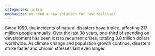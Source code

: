 ```yaml
---
categories: intro
emphasize: We need a new solution for new realities
---
```

Since 1990, the incidents of natural disasters have tripled, affecting 217 million people annually. Over the last 30 years, one-third of spending on development has been lost to recurrent crises, totaling 3.8 trillion dollars worldwide. As climate change and population growth continue, disasters strike faster and chronic stresses last even longer.